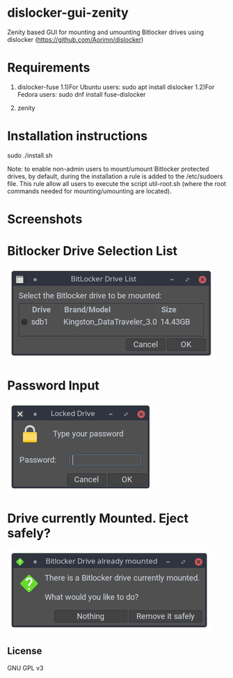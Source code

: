 # dislocker-gui-zenity
Zenity based GUI for mounting and umounting Bitlocker drives using dislocker (https://github.com/Aorimn/dislocker)

# Requirements
1. dislocker-fuse
1.1)For Ubuntu users: sudo apt install dislocker
1.2)For Fedora users: sudo dnf install fuse-dislocker

2. zenity


# Installation instructions
sudo ./install.sh

Note: to enable non-admin users to mount/umount Bitlocker protected drives, by default, during the installation a rule is added to the /etc/sudoers file. This rule allow all users to execute the script util-root.sh (where the root commands needed for mounting/umounting are located).

# Screenshots

# Bitlocker Drive Selection List
![dislocker-gui-ss1](screenshot/drive-list.png?raw=true "Bitlocker Drive List")

# Password Input
![dislocker-gui-ss2](screenshot/password-input.png?raw=true "Password Input")

# Drive currently Mounted. Eject safely?
![dislocker-gui-ss3](screenshot/drive-mounted-eject-safely.png?raw=true "Eject Safely")


## License

GNU GPL v3
